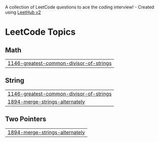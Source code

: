 A collection of LeetCode questions to ace the coding interview! - Created using [LeetHub v2](https://github.com/arunbhardwaj/LeetHub-2.0)
<!---LeetCode Topics Start-->
# LeetCode Topics
## Math
|  |
| ------- |
| [1146-greatest-common-divisor-of-strings](https://github.com/karanmaheshwari16/LeetCode-75/tree/master/1146-greatest-common-divisor-of-strings) |
## String
|  |
| ------- |
| [1146-greatest-common-divisor-of-strings](https://github.com/karanmaheshwari16/LeetCode-75/tree/master/1146-greatest-common-divisor-of-strings) |
| [1894-merge-strings-alternately](https://github.com/karanmaheshwari16/LeetCode-75/tree/master/1894-merge-strings-alternately) |
## Two Pointers
|  |
| ------- |
| [1894-merge-strings-alternately](https://github.com/karanmaheshwari16/LeetCode-75/tree/master/1894-merge-strings-alternately) |
<!---LeetCode Topics End-->